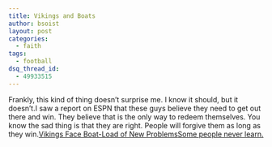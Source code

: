 ```yaml
---
title: Vikings and Boats
author: bsoist
layout: post
categories:
  - faith
tags:
  - football
dsq_thread_id:
  - 49933515
---
```

Frankly, this kind of thing doesn&#8217;t surprise me. I know it should, but it doesn&#8217;t.I saw a report on ESPN that these guys believe they need to get out there and win. They believe that is the only way to redeem themselves. You know the sad thing is that they are right. People will forgive them as long as they win.[Vikings Face Boat-Load of New Problems][1][Some people never learn.][2]

 [1]: http://www.washingtonpost.com/wp-dyn/content/article/2005/10/12/AR2005101202071.html
 [2]: http://sports.yahoo.com/nfl/news?slug=cnnsi-somepeoplenever&prov=cnnsi&type=lgns

